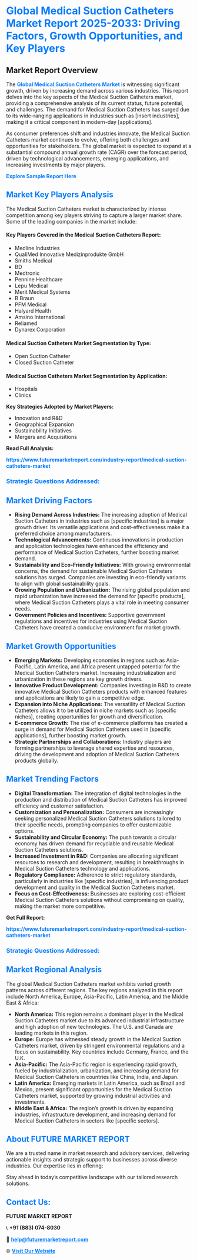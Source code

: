 <h1 style="color: #007BFF;">Global Medical Suction Catheters Market Report 2025-2033: Driving Factors, Growth Opportunities, and Key Players</h1>

<section id="overview">
<h2>Market Report Overview</h2>
<p>The <a href="https://www.futuremarketreport.com/industry-report/medical-suction-catheters-market" style="color: #007BFF; text-decoration: none;"><strong>Global Medical Suction Catheters Market</strong></a> is witnessing significant growth, driven by increasing demand across various industries. This report delves into the key aspects of the Medical Suction Catheters market, providing a comprehensive analysis of its current status, future potential, and challenges. The demand for Medical Suction Catheters has surged due to its wide-ranging applications in industries such as [insert industries], making it a critical component in modern-day [applications].</p>
<p>As consumer preferences shift and industries innovate, the Medical Suction Catheters market continues to evolve, offering both challenges and opportunities for stakeholders. The global market is expected to expand at a substantial compound annual growth rate (CAGR) over the forecast period, driven by technological advancements, emerging applications, and increasing investments by major players.</p>
</section>

<section id="overview">
<p><a href="https://www.futuremarketreport.com/request-sample/reportId=78659" style="color: #007BFF; text-decoration: none;"><strong>Explore Sample Report Here</strong></a></p>
</section>

<section id="key-players">
<h2 style="color: #007BFF;">Market Key Players Analysis</h2>
<p>The Medical Suction Catheters market is characterized by intense competition among key players striving to capture a larger market share. Some of the leading companies in the market include:</p>
<h4>Key Players Covered in the Medical Suction Catheters Report:</h4>
<ul><li>Medline Industries</li><li>QualiMed Innovative Medizinprodukte GmbH</li><li>Smiths Medical</li><li>BD</li><li>Medtronic</li><li>Pennine Healthcare</li><li>Lepu Medical</li><li>Merit Medical Systems</li><li>B Braun</li><li>PFM Medical</li><li>Halyard Health</li><li>Amsino International</li><li>Reliamed</li><li>Dynarex Corporation</li></ul>
<h4>Medical Suction Catheters Market Segmentation by Type:</h4>
<ul><li>Open Suction Catheter</li><li>Closed Suction Catheter</li></ul>

<h4>Medical Suction Catheters Market Segmentation by Application:</h4>
<ul><li>Hospitals</li><li>Clinics</li></ul>
<p><strong>Key Strategies Adopted by Market Players:</strong></p>
<ul>
<li>Innovation and R&D</li>
<li>Geographical Expansion</li>
<li>Sustainability Initiatives</li>
<li>Mergers and Acquisitions</li>
</ul>
</section>

<section>
<p><strong>Read Full Analysis: </strong></p><a href="https://www.futuremarketreport.com/industry-report/medical-suction-catheters-market" style="color: #007BFF; text-decoration: none;"><strong>https://www.futuremarketreport.com/industry-report/medical-suction-catheters-market</strong></a>
<h3 style="color: #007BFF;">Strategic Questions Addressed:</h3>
</section>

<section id="driving-factors">
<h2 style="color: #007BFF;">Market Driving Factors</h2>
<ul>
<li><strong>Rising Demand Across Industries:</strong> The increasing adoption of Medical Suction Catheters in industries such as [specific industries] is a major growth driver. Its versatile applications and cost-effectiveness make it a preferred choice among manufacturers.</li>
<li><strong>Technological Advancements:</strong> Continuous innovations in production and application technologies have enhanced the efficiency and performance of Medical Suction Catheters, further boosting market demand.</li>
<li><strong>Sustainability and Eco-Friendly Initiatives:</strong> With growing environmental concerns, the demand for sustainable Medical Suction Catheters solutions has surged. Companies are investing in eco-friendly variants to align with global sustainability goals.</li>
<li><strong>Growing Population and Urbanization:</strong> The rising global population and rapid urbanization have increased the demand for [specific products], where Medical Suction Catheters plays a vital role in meeting consumer needs.</li>
<li><strong>Government Policies and Incentives:</strong> Supportive government regulations and incentives for industries using Medical Suction Catheters have created a conducive environment for market growth.</li>
</ul>
</section>

<section id="growth-opportunities">
<h2 style="color: #007BFF;">Market Growth Opportunities</h2>
<ul>
<li><strong>Emerging Markets:</strong> Developing economies in regions such as Asia-Pacific, Latin America, and Africa present untapped potential for the Medical Suction Catheters market. Increasing industrialization and urbanization in these regions are key growth drivers.</li>
<li><strong>Innovative Product Development:</strong> Companies investing in R&D to create innovative Medical Suction Catheters products with enhanced features and applications are likely to gain a competitive edge.</li>
<li><strong>Expansion into Niche Applications:</strong> The versatility of Medical Suction Catheters allows it to be utilized in niche markets such as [specific niches], creating opportunities for growth and diversification.</li>
<li><strong>E-commerce Growth:</strong> The rise of e-commerce platforms has created a surge in demand for Medical Suction Catheters used in [specific applications], further boosting market growth.</li>
<li><strong>Strategic Partnerships and Collaborations:</strong> Industry players are forming partnerships to leverage shared expertise and resources, driving the development and adoption of Medical Suction Catheters products globally.</li>
</ul>
</section>

<section id="trending-factors">
<h2 style="color: #007BFF;">Market Trending Factors</h2>
<ul>
<li><strong>Digital Transformation:</strong> The integration of digital technologies in the production and distribution of Medical Suction Catheters has improved efficiency and customer satisfaction.</li>
<li><strong>Customization and Personalization:</strong> Consumers are increasingly seeking personalized Medical Suction Catheters solutions tailored to their specific needs, prompting companies to offer customizable options.</li>
<li><strong>Sustainability and Circular Economy:</strong> The push towards a circular economy has driven demand for recyclable and reusable Medical Suction Catheters solutions.</li>
<li><strong>Increased Investment in R&D:</strong> Companies are allocating significant resources to research and development, resulting in breakthroughs in Medical Suction Catheters technology and applications.</li>
<li><strong>Regulatory Compliance:</strong> Adherence to strict regulatory standards, particularly in industries like [specific industries], is influencing product development and quality in the Medical Suction Catheters market.</li>
<li><strong>Focus on Cost-Effectiveness:</strong> Businesses are exploring cost-efficient Medical Suction Catheters solutions without compromising on quality, making the market more competitive.</li>
</ul>
</section>

<section>
<p><strong>Get Full Report: </strong></p><a href="https://www.futuremarketreport.com/industry-report/medical-suction-catheters-market" style="color: #007BFF; text-decoration: none;"><strong>https://www.futuremarketreport.com/industry-report/medical-suction-catheters-market</strong></a>
<h3 style="color: #007BFF;">Strategic Questions Addressed:</h3>
</section>


<section id="regional-analysis">
<h2 style="color: #007BFF;">Market Regional Analysis</h2>
<p>The global Medical Suction Catheters market exhibits varied growth patterns across different regions. The key regions analyzed in this report include North America, Europe, Asia-Pacific, Latin America, and the Middle East & Africa:</p>
<ul>
<li><strong>North America:</strong> This region remains a dominant player in the Medical Suction Catheters market due to its advanced industrial infrastructure and high adoption of new technologies. The U.S. and Canada are leading markets in this region.</li>
<li><strong>Europe:</strong> Europe has witnessed steady growth in the Medical Suction Catheters market, driven by stringent environmental regulations and a focus on sustainability. Key countries include Germany, France, and the U.K.</li>
<li><strong>Asia-Pacific:</strong> The Asia-Pacific region is experiencing rapid growth, fueled by industrialization, urbanization, and increasing demand for Medical Suction Catheters in countries like China, India, and Japan.</li>
<li><strong>Latin America:</strong> Emerging markets in Latin America, such as Brazil and Mexico, present significant opportunities for the Medical Suction Catheters market, supported by growing industrial activities and investments.</li>
<li><strong>Middle East & Africa:</strong> The region’s growth is driven by expanding industries, infrastructure development, and increasing demand for Medical Suction Catheters in sectors like [specific sectors].</li>
</ul>
</section>

<footer>
<h2 style="color: #007BFF;">About FUTURE MARKET REPORT</h2>
<p>We are a trusted name in market research and advisory services, delivering actionable insights and strategic support to businesses across diverse industries. Our expertise lies in offering:</p>

<p>Stay ahead in today’s competitive landscape with our tailored research solutions.</p>

<h2 style="color: #007BFF;">Contact Us:</h2>
<p><strong>FUTURE MARKET REPORT</strong></p>
<p>📞 <strong>+91 (883) 074-8030</strong></p>
<p>📧 <strong><a href="mailto:help@futuremarketreport.com" style="color: #007BFF;">help@futuremarketreport.com</a></strong></p>
<p>🌐 <strong><a href="https://www.futuremarketreport.com/" style="color: #007BFF;">Visit Our Website</a></strong></p>
</footer>